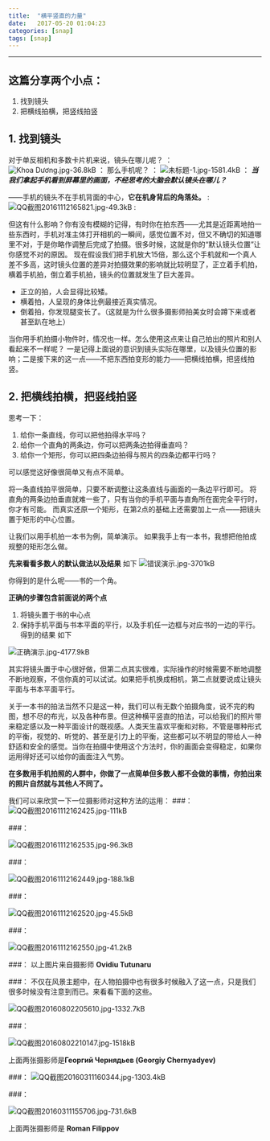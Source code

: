 ```yaml
---
title:  "横平竖直的力量"
date:   2017-05-20 01:04:23
categories: [snap]
tags: [snap]
---
```



---


## 这篇分享两个小点：
1. 找到镜头
2. 把横线拍横，把竖线拍竖

## 1. 找到镜头
对于单反相机和多数卡片机来说，镜头在哪儿呢？
：
![Khoa Dương.jpg-36.8kB][1]
：
那么手机呢？
：
![未标题-1.jpg-1581.4kB][2]
：
***当我们拿起手机看到屏幕里的画面，不经思考的大脑会默认镜头在哪儿？***


——手机的镜头不在手机背面的中心，**它在机身背后的角落处。**
:
![QQ截图20161112165821.jpg-49.3kB][3]
:

但这有什么影响？你有没有模糊的记得，有时你在拍东西——尤其是近距离地拍一些东西时，手机对准主体打开相机的一瞬间，感觉位置不对，但又不确切的知道哪里不对，于是你略作调整后完成了拍摄。很多时候，这就是你的“默认镜头位置”让你感觉不对的原因。
现在假设我们把手机放大15倍，那么这个手机就和一个真人差不多高，这时镜头位置的差异对拍摄效果的影响就比较明显了，正立着手机拍，横着手机拍，倒立着手机拍，镜头的位置就发生了巨大差异。

* 正立的拍，人会显得比较矮。
* 横着拍，人呈现的身体比例最接近真实情况。
* 倒着拍，你发现腿变长了。（这就是为什么很多摄影师拍美女时会蹲下来或者甚至趴在地上）

当你用手机拍摄小物件时，情况也一样。怎么使用这点来让自己拍出的照片和别人看起来不一样呢？
一是记得上面说的意识到镜头实际在哪里，以及镜头位置的影响；二是接下来的这一点——不把东西拍变形的能力——把横线拍横，把竖线拍竖。

## 2. 把横线拍横，把竖线拍竖

思考一下：

1. 给你一条直线，你可以把他拍得水平吗？
2. 给你一个直角的两条边，你可以把两条边拍得垂直吗？
3. 给你一个矩形，你可以把四条边拍得与照片的四条边都平行吗？

可以感觉这好像很简单又有点不简单。

将一条直线拍平很简单，只要不断调整让这条直线与画面的一条边平行即可。
将直角的两条边拍垂直就难一些了，只有当你的手机平面与直角所在面完全平行时，你才有可能。
而真实还原一个矩形，在第2点的基础上还需要加上一点——把镜头置于矩形的中心位置。

让我们以用手机拍一本书为例，简单演示。
如果我手上有一本书，我想把他拍成规整的矩形怎么做。

**先来看看多数人的默认做法以及结果**
如下
![错误演示.jpg-3701kB][4]

你得到的是什么呢——书的一个角。


**正确的步骤包含前面说的两个点**

1. 将镜头置于书的中心点
2. 保持手机平面与书本平面的平行，以及手机任一边框与对应书的一边的平行。
得到的结果
如下

![正确演示.jpg-4177.9kB][5]

其实将镜头置于中心很好做，但第二点其实很难，实际操作的时候需要不断地调整不断地观察，不信你真的可以试试。如果把手机换成相机，第二点就要说成让镜头平面与书本平面平行。


关于一本书的拍法当然不只是这一种，我们可以有无数个拍摄角度，说不完的构图，想不尽的布光，以及各种布景。但这种横平竖直的拍法，可以给我们的照片带来稳定感以及一种平面设计的既视感。人类天生喜欢平衡和对称，不管是哪种形式的平衡，视觉的、听觉的、甚至是引力上的平衡，这些都可以不明显的带给人一种舒适和安全的感觉。当你在拍摄中使用这个方法时，你的画面会变得稳定，如果你运用得好还可以给你的画面注入气势。

**在多数用手机拍照的人群中，你做了一点简单但多数人都不会做的事情，你拍出来的照片自然就与其他人不同了。**

我们可以来欣赏一下一位摄影师对这种方法的运用：
###：
![QQ截图20161112162425.jpg-111kB][6]

###：

![QQ截图20161112162535.jpg-96.3kB][7]

###：

![QQ截图20161112162449.jpg-188.1kB][8]

###：

![QQ截图20161112162520.jpg-45.5kB][9]


###：

![QQ截图20161112162550.jpg-41.2kB][10]

###：
以上图片来自摄影师 **Ovidiu Tutunaru**

###：
不仅在风景主题中，在人物拍摄中也有很多时候融入了这一点，只是我们很多时候没有注意到而已。来看看下面的这些。

![QQ截图20160802205610.jpg-1332.7kB][11]

###：


![QQ截图20160802210147.jpg-1518kB][12]


上面两张摄影师是**Георгий Чернядьев (Georgiy Chernyadyev)**

###：
![QQ截图20160311160344.jpg-1303.4kB][13]

###：

![QQ截图20160311155706.jpg-731.6kB][14]

上面两张摄影师是 **Roman Filippov**



  [1]: http://static.zybuluo.com/Xulelong/kekkl9x0ozerxiwq0xr0cgku/Khoa%20D%C6%B0%C6%A1ng.jpg
  [2]: http://static.zybuluo.com/Xulelong/rtcmfhjsyecmtkk3i0m8a2xf/%E6%9C%AA%E6%A0%87%E9%A2%98-1.jpg
  [3]: http://static.zybuluo.com/Xulelong/zutmn4q4icxpl9a196xs8zxd/QQ%E6%88%AA%E5%9B%BE20161112165821.jpg
  [4]: http://static.zybuluo.com/Xulelong/53q37bxau44fowwxqdqqmy10/%E9%94%99%E8%AF%AF%E6%BC%94%E7%A4%BA.jpg
  [5]: http://static.zybuluo.com/Xulelong/z8233hp7umacrprs5r90lb1t/%E6%AD%A3%E7%A1%AE%E6%BC%94%E7%A4%BA.jpg
  [6]: http://static.zybuluo.com/Xulelong/ewaq2507cpflvqubd8uu5vkw/QQ%E6%88%AA%E5%9B%BE20161112162425.jpg
  [7]: http://static.zybuluo.com/Xulelong/fkubutu8u1e1oa2prcooo9c4/QQ%E6%88%AA%E5%9B%BE20161112162535.jpg
  [8]: http://static.zybuluo.com/Xulelong/e4x8plerxddt9hhrki4pw81c/QQ%E6%88%AA%E5%9B%BE20161112162449.jpg
  [9]: http://static.zybuluo.com/Xulelong/6dav0xobxap32auufwupkram/QQ%E6%88%AA%E5%9B%BE20161112162520.jpg
  [10]: http://static.zybuluo.com/Xulelong/hfl1hnenr1n22wsnfeheatum/QQ%E6%88%AA%E5%9B%BE20161112162550.jpg
  [11]: http://static.zybuluo.com/Xulelong/bzd7drgwg40mxi7yu5tcxyfg/QQ%E6%88%AA%E5%9B%BE20160802205610.jpg
  [12]: http://static.zybuluo.com/Xulelong/i2pox2xals0tfstkokv86wwp/QQ%E6%88%AA%E5%9B%BE20160802210147.jpg
  [13]: http://static.zybuluo.com/Xulelong/5gng7nzja4b6tsiakc6ld515/QQ%E6%88%AA%E5%9B%BE20160311160344.jpg
  [14]: http://static.zybuluo.com/Xulelong/4cfqh1ew00u4tazj2nthvm9i/QQ%E6%88%AA%E5%9B%BE20160311155706.jpg

